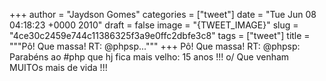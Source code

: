 
+++
author = "Jaydson Gomes"
categories = ["tweet"]
date = "Tue Jun 08 04:18:23 +0000 2010"
draft = false
image = "{TWEET_IMAGE}"
slug = "4ce30c2459e744c11386325f3a9e0ffc2dbfe3c8"
tags = ["tweet"]
title = """Pô! Que massa! RT: @phpsp..."""
+++
Pô! Que massa! RT: @phpsp: Parabéns ao #php que hj fica mais velho: 15 anos !!! o/ Que venham MUITOs mais de vida !!!
